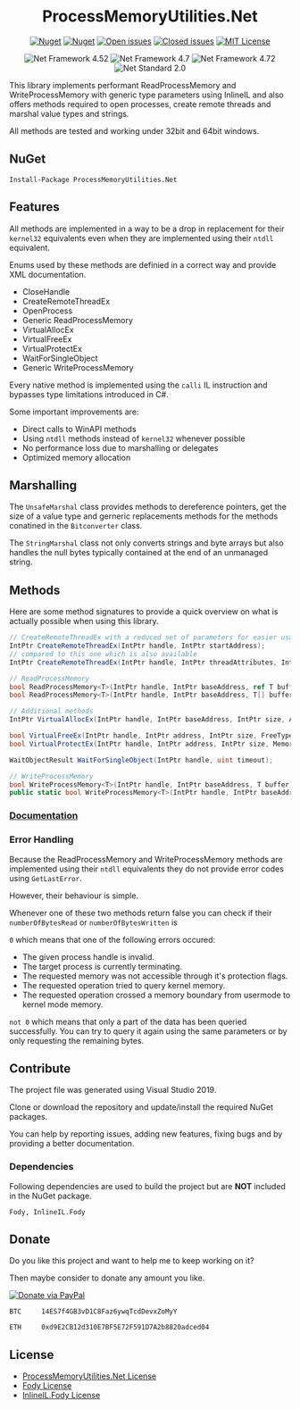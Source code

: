 <div align="center">

# ProcessMemoryUtilities.Net

[![Nuget](https://img.shields.io/nuget/v/ProcessMemoryUtilities.Net.svg)](https://www.nuget.org/packages/ProcessMemoryUtilities.Net/ "ProcessMemoryUtilities.Net on NuGet") [![Nuget](https://img.shields.io/nuget/dt/ProcessMemoryUtilities.Net.svg)](https://www.nuget.org/packages/ProcessMemoryUtilities.Net/ "Downloads on NuGet") [![Open issues](https://img.shields.io/github/issues-raw/michel-pi/ProcessMemoryUtilities.Net.svg)](https://github.com/michel-pi/ProcessMemoryUtilities.Net/issues "Open issues on Github") [![Closed issues](https://img.shields.io/github/issues-closed-raw/michel-pi/ProcessMemoryUtilities.Net.svg)](https://github.com/michel-pi/ProcessMemoryUtilities.Net/issues?q=is%3Aissue+is%3Aclosed "Closed issues on Github") [![MIT License](https://img.shields.io/github/license/michel-pi/ProcessMemoryUtilities.Net.svg)](https://github.com/michel-pi/ProcessMemoryUtilities.Net/blob/master/LICENSE "ProcessMemoryUtilities.Net license")

![Net Framework 4.52](https://img.shields.io/badge/.Net-4.52-informational.svg) ![Net Framework 4.7](https://img.shields.io/badge/.Net-4.7-informational.svg) ![Net Framework 4.72](https://img.shields.io/badge/.Net-4.72-informational.svg) ![Net Standard 2.0](https://img.shields.io/badge/.Net_Standard-2.0-informational.svg)
</div>

This library implements performant ReadProcessMemory and WriteProcessMemory with generic type parameters using InlineIL and also offers methods required to open processes, create remote threads and marshal value types and strings.

All methods are tested and working under 32bit and 64bit windows.

## NuGet

    Install-Package ProcessMemoryUtilities.Net

## Features

All methods are implemented in a way to be a drop in replacement for their `kernel32` equivalents even when they are implemented using their `ntdll` equivalent.

Enums used by these methods are definied in a correct way and provide XML documentation.

- CloseHandle
- CreateRemoteThreadEx
- OpenProcess
- Generic ReadProcessMemory
- VirtualAllocEx
- VirtualFreeEx
- VirtualProtectEx
- WaitForSingleObject
- Generic WriteProcessMemory

Every native method is implemented using the `calli` IL instruction and bypasses type limitations introduced in C#.

Some important improvements are:

- Direct calls to WinAPI methods
- Using `ntdll` methods instead of `kernel32` whenever possible
- No performance loss due to marshalling or delegates
- Optimized memory allocation

## Marshalling

The `UnsafeMarshal` class provides methods to dereference pointers, get the size of a value type and gerneric replacements methods for the methods conatined in the `Bitconverter` class.

The `StringMarshal` class not only converts strings and byte arrays but also handles the null bytes typically contained at the end of an unmanaged string.

## Methods

Here are some method signatures to provide a quick overview on what is actually possible when using this library.

```cs
// CreateRemoteThreadEx with a reduced set of parameters for easier usage
IntPtr CreateRemoteThreadEx(IntPtr handle, IntPtr startAddress);
// compared to this one which is also available
IntPtr CreateRemoteThreadEx(IntPtr handle, IntPtr threadAttributes, IntPtr stackSize, IntPtr startAddress, IntPtr parameter, ThreadCreationFlags creationFlags, IntPtr attributeList, ref uint threadId);

// ReadProcessMemory
bool ReadProcessMemory<T>(IntPtr handle, IntPtr baseAddress, ref T buffer);
bool ReadProcessMemory<T>(IntPtr handle, IntPtr baseAddress, T[] buffer);

// Additional methods
IntPtr VirtualAllocEx(IntPtr handle, IntPtr baseAddress, IntPtr size, AllocationType allocationType, MemoryProtectionFlags memoryProtection);

bool VirtualFreeEx(IntPtr handle, IntPtr address, IntPtr size, FreeType freeType);
bool VirtualProtectEx(IntPtr handle, IntPtr address, IntPtr size, MemoryProtectionFlags newProtect, ref MemoryProtectionFlags oldProtect);

WaitObjectResult WaitForSingleObject(IntPtr handle, uint timeout);

// WriteProcessMemory
bool WriteProcessMemory<T>(IntPtr handle, IntPtr baseAddress, T buffer)
public static bool WriteProcessMemory<T>(IntPtr handle, IntPtr baseAddress, T[] buffer)
```

### [Documentation](https://michel-pi.github.io/ProcessMemoryUtilities.Net/ "ProcessMemoryUtilities.Net Documentation")

### Error Handling

Because the ReadProcessMemory and WriteProcessMemory methods are implemented using their `ntdll` equivalents they do not provide error codes using `GetLastError`.

However, their behaviour is simple.

Whenever one of these two methods return false you can check if their `numberOfBytesRead` or `numberOfBytesWritten` is

`0` which means that one of the following errors occured:

- The given process handle is invalid.
- The target process is currently terminating.
- The requested memory was not accessible through it's protection flags.
- The requested operation tried to query kernel memory.
- The requested operation crossed a memory boundary from usermode to kernel mode memory.

`not 0` which means that only a part of the data has been queried successfully. You can try to query it again using the same parameters or by only requesting the remaining bytes.

## Contribute

The project file was generated using Visual Studio 2019.

Clone or download the repository and update/install the required NuGet packages.

You can help by reporting issues, adding new features, fixing bugs and by providing a better documentation.  

### Dependencies

Following dependencies are used to build the project but are **NOT** included in the NuGet package.

    Fody, InlineIL.Fody

## Donate

Do you like this project and want to help me to keep working on it?

Then maybe consider to donate any amount you like.

[![Donate via PayPal](https://media.wtf/assets/img/pp.gif)](https://www.paypal.com/cgi-bin/webscr?cmd=_s-xclick&hosted_button_id=YJDWMDUSM8KKQ "Donate via PayPal")

```
BTC     14ES7f4GB3vD1C8Faz6ywqTcdDevxZoMyY

ETH     0xd9E2CB12d310E7BF5E72F591D7A2b8820adced04
```

## License

- [ProcessMemoryUtilities.Net License](https://github.com/michel-pi/ProcessMemoryUtilities.Net/blob/master/LICENSE "ProcessMemoryUtilities.Net License")
- [Fody License](https://github.com/Fody/Fody/blob/master/License.txt "Fody License")
- [InlineIL.Fody License](https://github.com/ltrzesniewski/InlineIL.Fody/blob/master/LICENSE "InlineIL.Fody License")
